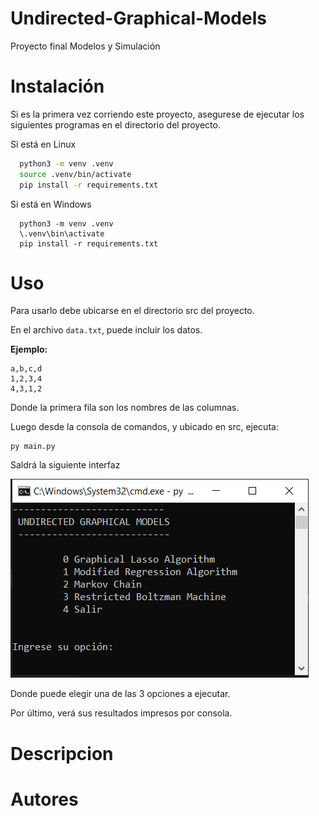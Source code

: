 # Undirected-Graphical-Models
Proyecto final Modelos y Simulación

# Instalación

Si es la primera vez corriendo este proyecto, asegurese de ejecutar los siguientes programas en el directorio del proyecto.

Si está en Linux

```bash
  python3 -m venv .venv
  source .venv/bin/activate
  pip install -r requirements.txt
```

Si está en Windows

```
  python3 -m venv .venv
  \.venv\bin\activate
  pip install -r requirements.txt
```

# Uso

Para usarlo debe ubicarse en el directorio src del proyecto.

En el archivo ``` data.txt ```, puede incluir los datos.

**Ejemplo:**
```
a,b,c,d
1,2,3,4
4,3,1,2
```

Donde la primera fila son los nombres de las columnas.

Luego desde la consola de comandos, y ubicado en src, ejecuta:

```
py main.py
```

Saldrá la siguiente interfaz

![Interfaz de consola](UI.PNG "Interfaz")

Donde puede elegir una de las 3 opciones a ejecutar.

Por último, verá sus resultados impresos por consola.

# Descripcion

# Autores
